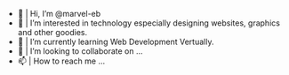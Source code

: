 - 👋  |  Hi, I’m @marvel-eb
- 👀  |  I’m interested in technology especially designing websites, graphics and  other goodies.
- 🌱  |  I’m currently learning Web Development Vertually.
- 💞️  |  I’m looking to collaborate on ...
- 📫  |  How to reach me ...

<!---
marvel-eb/marvel-eb is a ✨ special ✨ repository because its `README.md` (this file) appears on your GitHub profile.
You can click the Preview link to take a look at your changes.
--->

